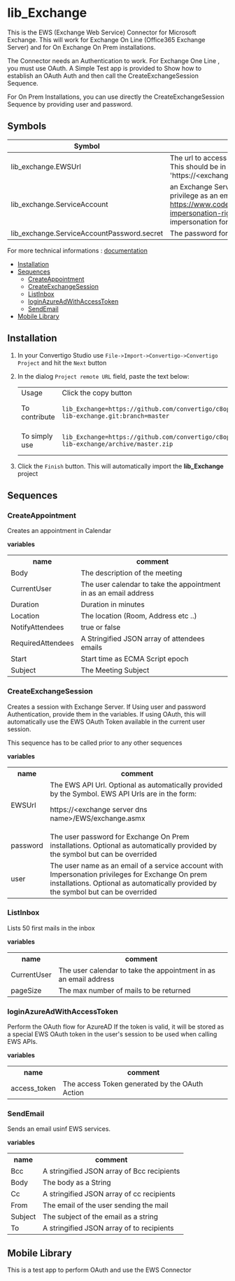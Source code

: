 


# lib_Exchange

This is the EWS (Exchange Web Service) Connector for Microsoft Exchange. This will work for Exchange On Line (Office365 Exchange Server) and for On Exchange On Prem installations.

The Connector needs an Authentication to work. For Exchange One Line , you must use OAuth. A Simple Test app is provided to Show how to establish an OAuth Auth and then call the CreateExchangeSession Sequence.

For On Prem Installations, you can use directly the  CreateExchangeSession Sequence by providing user and password.

## Symbols

| Symbol            | Usage                  |
|-------------------|----------------------|
| lib_exchange.EWSUrl  | The url to access EWS Api for On Prem Exchange servers. This should be in the form 'https://&lt;exchange.server.dns.name&gt;/ews/exchange.asmx'   |
| lib_exchange.ServiceAccount  | an Exchange Service account having the Impersonation privilege as an email address. See https://www.codetwo.com/kb/how-to-set-impersonation-rights-manually/ on how to configure impersonation for an account |
| lib_exchange.ServiceAccountPassword.secret  | The password for this service account |




For more technical informations : [documentation](./project.md)

- [Installation](#installation)
- [Sequences](#sequences)
    - [CreateAppointment](#createappointment)
    - [CreateExchangeSession](#createexchangesession)
    - [ListInbox](#listinbox)
    - [loginAzureAdWithAccessToken](#loginazureadwithaccesstoken)
    - [SendEmail](#sendemail)
- [Mobile Library](#mobile-library)


## Installation

1. In your Convertigo Studio use `File->Import->Convertigo->Convertigo Project` and hit the `Next` button
2. In the dialog `Project remote URL` field, paste the text below:
   <table>
     <tr><td>Usage</td><td>Click the copy button</td></tr>
     <tr><td>To contribute</td><td>

     ```
     lib_Exchange=https://github.com/convertigo/c8oprj-lib-exchange.git:branch=master
     ```
     </td></tr>
     <tr><td>To simply use</td><td>

     ```
     lib_Exchange=https://github.com/convertigo/c8oprj-lib-exchange/archive/master.zip
     ```
     </td></tr>
    </table>
3. Click the `Finish` button. This will automatically import the __lib_Exchange__ project


## Sequences

### CreateAppointment

Creates an appointment in Calendar

**variables**

<table>
<tr>
<th>name</th><th>comment</th>
</tr>
<tr>
<td>Body</td><td>The description of the meeting</td>
</tr>
<tr>
<td>CurrentUser</td><td>The user calendar to take the appointment in as an email address</td>
</tr>
<tr>
<td>Duration</td><td>Duration in minutes</td>
</tr>
<tr>
<td>Location</td><td>The location (Room, Address etc ..)</td>
</tr>
<tr>
<td>NotifyAttendees</td><td>true or  false</td>
</tr>
<tr>
<td>RequiredAttendees</td><td>A Stringified JSON array of attendees emails</td>
</tr>
<tr>
<td>Start</td><td>Start time as ECMA Script epoch</td>
</tr>
<tr>
<td>Subject</td><td>The Meeting Subject</td>
</tr>
</table>

### CreateExchangeSession

Creates a session with Exchange Server. If Using user and password Authentication, provide them in the variables. If using OAuth, this will automatically use the EWS OAuth Token available in the current user session.

This sequence has to be called prior to any other sequences


**variables**

<table>
<tr>
<th>name</th><th>comment</th>
</tr>
<tr>
<td>EWSUrl</td><td>The EWS API Url. Optional as automatically provided by the Symbol. EWS API Urls are in the form:

https://&lt;exchange server dns name&gt;/EWS/exchange.asmx
</td>
</tr>
<tr>
<td>password</td><td>The user password for Exchange On Prem installations. Optional as automatically provided by the symbol but can be overrided
</td>
</tr>
<tr>
<td>user</td><td>The user name as an email of a service account with Impersonation privileges for Exchange On prem installations. Optional as automatically provided by the symbol but can be overrided</td>
</tr>
</table>

### ListInbox

Lists 50 first mails in the inbox 

**variables**

<table>
<tr>
<th>name</th><th>comment</th>
</tr>
<tr>
<td>CurrentUser</td><td>The user calendar to take the appointment in as an email address</td>
</tr>
<tr>
<td>pageSize</td><td>The max number of mails to be returned</td>
</tr>
</table>

### loginAzureAdWithAccessToken

Perform the OAuth flow for AzureAD If the token is valid, it will be stored as a special EWS OAuth token in the user's session to be used when calling EWS APIs.


**variables**

<table>
<tr>
<th>name</th><th>comment</th>
</tr>
<tr>
<td>access_token</td><td>The access Token generated by the OAuth Action</td>
</tr>
</table>

### SendEmail

Sends an email usinf EWS services.

**variables**

<table>
<tr>
<th>name</th><th>comment</th>
</tr>
<tr>
<td>Bcc</td><td>A stringified JSON array of Bcc recipients</td>
</tr>
<tr>
<td>Body</td><td>The body as a String</td>
</tr>
<tr>
<td>Cc</td><td>A stringified JSON array of cc recipients</td>
</tr>
<tr>
<td>From</td><td>The email of the user sending the mail</td>
</tr>
<tr>
<td>Subject</td><td>The subject of the email as a string</td>
</tr>
<tr>
<td>To</td><td>A stringified JSON array of to recipients</td>
</tr>
</table>

## Mobile Library

This is a test app to perform OAuth and use the EWS Connector




